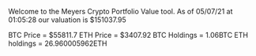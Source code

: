 Welcome to the Meyers Crypto Portfolio Value tool. 
As of 05/07/21 at 01:05:28 our valuation is $151037.95 

BTC Price = $55811.7
 ETH Price = $3407.92
BTC Holdings = 1.06BTC
 ETH holdings = 26.960005962ETH 
